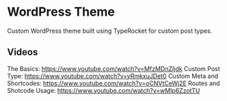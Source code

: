 # WordPress Theme
Custom WordPress theme built using TypeRocket for custom post types.

## Videos
The Basics: https://www.youtube.com/watch?v=MfzMDnZIjdk
Custom Post Type: https://www.youtube.com/watch?v=yRmkxuJDet0
Custom Meta and Shortcodes: https://www.youtube.com/watch?v=oCNVtCeWj2E
Routes and Shotcode Usage: https://www.youtube.com/watch?v=wMlp6ZzotTU